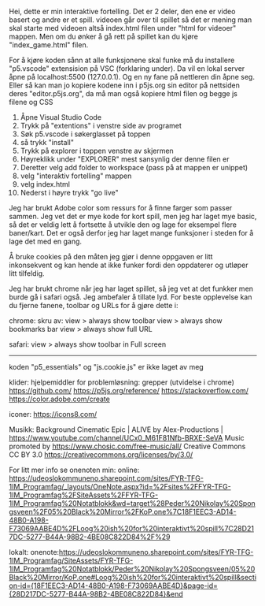 Hei, dette er min interaktive fortelling.
Det er 2 deler, den ene er video basert og andre er et spill. videoen går over til spillet så det er mening man skal starte med videoen altså index.html filen under "html for videoer" mappen. Men om du ønker å gå rett på spillet kan du kjøre "index_game.html" filen.

For å kjøre koden sånn at alle funksjonene skal funke må du installere "p5.vscode" extensision på VSC (forklaring under).
Da vil en lokal server åpne på localhost:5500 (127.0.0.1). Og en ny fane på nettleren din åpne seg. Eller så kan man jo kopiere kodene inn i p5js.org sin editor på nettsiden deres "editor.p5js.org", da må man også kopiere html filen og begge js filene og CSS


1. Åpne Visual Studio Code
2. Trykk på "extentions" i venstre side av programet
3. Søk p5.vscode i søkerglasset på toppen
4. så trykk "install"
5. Trykk på explorer i toppen venstre av skjermen
6. Høyreklikk under "EXPLORER" mest sansynlig der denne filen er
7. Deretter velg add folder to workspace (pass på at mappen er unippet)
8. velg "interaktiv fortelling" mappen
9. velg index.html
10. Nederst i høyre trykk "go live"

Jeg har brukt Adobe color som ressurs for å finne farger som passer sammen. Jeg vet det er mye kode for kort spill, men jeg har laget mye basic, så det er veldig lett å fortsette å utvikle den og lage for eksempel flere baner/kart. Det er også derfor jeg har laget mange funksjoner i steden for å lage det med en gang.

Å bruke cookies på den måten jeg gjør i denne oppgaven er litt inkonsekvent og kan hende at ikke funker fordi den oppdaterer og utløper litt tilfeldig.

Jeg har brukt chrome når jeg har laget spillet, så jeg vet at det funkker men burde gå i safari også. Jeg ambefaler å tillate lyd.
For beste opplevelse kan du fjerne fanene, toolbar og URLs for å gjøre dette i:

chrome:
skru av:
view > always show toolbar
view > always show bookmarks bar
view > always show full URL

safari:
view > always show toolbar in Full screen

----------------------------------------------------------------------------------------------------------------------------

koden "p5_essentials" og "js.cookie.js" er ikke laget av meg

klider:
hjelpemiddler for problemløsning:
grepper (utvidelse i chrome)
https://github.com/
https://p5js.org/reference/
https://stackoverflow.com/
https://color.adobe.com/create

iconer:
https://icons8.com/

Musikk:
Background Cinematic Epic | ALIVE by Alex-Productions | https://www.youtube.com/channel/UCx0_M61F81Nfb-BRXE-SeVA
Music promoted by https://www.chosic.com/free-music/all/
Creative Commons CC BY 3.0 https://creativecommons.org/licenses/by/3.0/


For litt mer info se onenoten min:
online:
https://udeoslokommuneno.sharepoint.com/sites/FYR-TFG-1IM_Programfag/_layouts/OneNote.aspx?id=%2Fsites%2FFYR-TFG-1IM_Programfag%2FSiteAssets%2FFYR-TFG-1IM_Programfag%20Notatblokk&wd=target%28Peder%20Nikolay%20Spongsveen%2F05%20Black%20Mirror%2FKoP.one%7C18F1EEC3-AD14-48B0-A198-F73069AABE4D%2FLoog%20ish%20for%20interaktivt%20spill%7C28D217DC-5277-B44A-98B2-4BE08C822D84%2F%29

lokalt:
onenote:https://udeoslokommuneno.sharepoint.com/sites/FYR-TFG-1IM_Programfag/SiteAssets/FYR-TFG-1IM_Programfag%20Notatblokk/Peder%20Nikolay%20Spongsveen/05%20Black%20Mirror/KoP.one#Loog%20ish%20for%20interaktivt%20spill&section-id={18F1EEC3-AD14-48B0-A198-F73069AABE4D}&page-id={28D217DC-5277-B44A-98B2-4BE08C822D84}&end
 